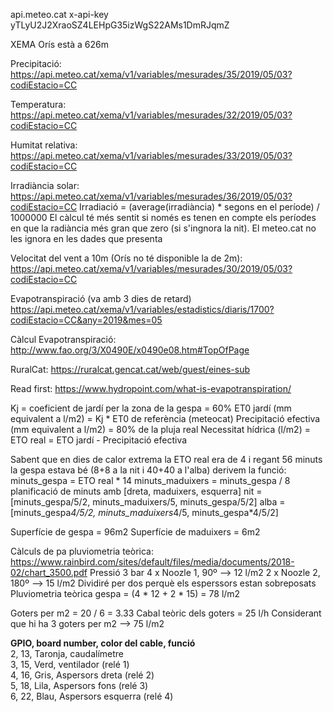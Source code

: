 api.meteo.cat 
x-api-key
yTLyU2J2XraoSZ4LEHpG35izWgS22AMs1DmRJqmZ

XEMA Orís està a 626m

Precipitació:
https://api.meteo.cat/xema/v1/variables/mesurades/35/2019/05/03?codiEstacio=CC

Temperatura:
https://api.meteo.cat/xema/v1/variables/mesurades/32/2019/05/03?codiEstacio=CC

Humitat relativa:
https://api.meteo.cat/xema/v1/variables/mesurades/33/2019/05/03?codiEstacio=CC

Irradiància solar:
https://api.meteo.cat/xema/v1/variables/mesurades/36/2019/05/03?codiEstacio=CC
Irradiació = (average(irradiància) * segons en el període) / 1000000
El càlcul té més sentit si només es tenen en compte els períodes en que la radiància més gran que zero 
(si s'ingnora la nit). El meteo.cat no les ignora en les dades que presenta

Velocitat del vent a 10m (Orís no té disponible la de 2m):
https://api.meteo.cat/xema/v1/variables/mesurades/30/2019/05/03?codiEstacio=CC 

Evapotranspiració (va amb 3 dies de retard)
https://api.meteo.cat/xema/v1/variables/estadistics/diaris/1700?codiEstacio=CC&any=2019&mes=05

Càlcul Evapotranspiració:
http://www.fao.org/3/X0490E/x0490e08.htm#TopOfPage

RuralCat:
https://ruralcat.gencat.cat/web/guest/eines-sub

Read first:
https://www.hydropoint.com/what-is-evapotranspiration/

Kj = coeficient de jardí per la zona de la gespa = 60%
ET0 jardí (mm equivalent a l/m2) = Kj * ET0 de referència (meteocat)
Precipitació efectiva (mm equivalent a l/m2) = 80% de la pluja real
Necessitat hídrica (l/m2) = ETO real = ETO jardí - Precipitació efectiva

Sabent que en dies de calor extrema la ETO real era de 4 i regant 56 minuts 
la gespa estava bé (8+8 a la nit i 40+40 a l'alba) derivem la funció:
minuts_gespa = ETO real * 14
minuts_maduixers = minuts_gespa / 8
planificació de minuts amb [dreta, maduixers, esquerra]
nit = [minuts_gespa/5/2, minuts_maduixers/5, minuts_gespa/5/2]
alba = [minuts_gespa*4/5/2, minuts_maduixers*4/5, minuts_gespa*4/5/2]



Superfície de gespa = 96m2
Superfície de maduixers = 6m2

Càlculs de pa pluviometria teòrica:
https://www.rainbird.com/sites/default/files/media/documents/2018-02/chart_3500.pdf
Pressió 3 bar
4 x Noozle 1, 90º --> 12 l/m2
2 x Noozle 2, 180º --> 15 l/m2
Dividiré per dos perquè els esperssors estan sobreposats 
Pluviometria teòrica gespa = (4 * 12 + 2 * 15) = 78 l/m2

Goters per m2 = 20 / 6 = 3.33
Cabal teòric dels goters = 25 l/h
Considerant que hi ha 3 goters per m2 --> 75 l/m2

<b>GPIO, board number, color del cable, funció <br></b>
2, 13, Taronja, caudalímetre <br>
3, 15, Verd, ventilador (relé 1)<br>
4, 16, Gris, Aspersors dreta (relé 2) <br>
5, 18, Lila, Aspersors fons (relé 3) <br>
6, 22, Blau, Aspersors esquerra (relé 4)  <br>





